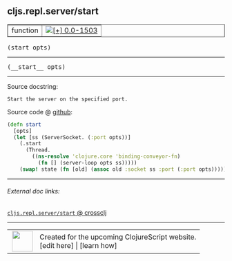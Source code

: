 ## cljs.repl.server/start



 <table border="1">
<tr>
<td>function</td>
<td><a href="https://github.com/cljsinfo/cljs-api-docs/tree/0.0-1503"><img valign="middle" alt="[+] 0.0-1503" title="Added in 0.0-1503" src="https://img.shields.io/badge/+-0.0--1503-lightgrey.svg"></a> </td>
</tr>
</table>

<samp>(start opts)</samp><br>

---

 <samp>
(__start__ opts)<br>
</samp>

---





Source docstring:

```
Start the server on the specified port.
```


Source code @ [github]():

```clj
(defn start
  [opts]
  (let [ss (ServerSocket. (:port opts))]
    (.start
      (Thread.
        ((ns-resolve 'clojure.core 'binding-conveyor-fn)
          (fn [] (server-loop opts ss)))))
    (swap! state (fn [old] (assoc old :socket ss :port (:port opts))))))
```

<!--
Repo - tag - source tree - lines:

 <pre>

</pre>

-->

---



###### External doc links:

[`cljs.repl.server/start` @ crossclj](http://crossclj.info/fun/cljs.repl.server/start.html)<br>

---

 <table>
<tr><td>
<img valign="middle" align="right" width="48px" src="http://i.imgur.com/Hi20huC.png">
</td><td>
Created for the upcoming ClojureScript website.<br>
[edit here] | [learn how]
</td></tr></table>

[edit here]:https://github.com/cljsinfo/cljs-api-docs/blob/master/cljsdoc/cljs.repl.server/start.cljsdoc
[learn how]:https://github.com/cljsinfo/cljs-api-docs/wiki/cljsdoc-files

<!--

This information was too distracting to show to readers, but I'll leave it
commented here since it is helpful to:

- pretty-print the data used to generate this document
- and show how to retrieve that data



The API data for this symbol:

```clj
{:ns "cljs.repl.server",
 :name "start",
 :signature ["[opts]"],
 :name-encode "start",
 :history [["+" "0.0-1503"]],
 :type "function",
 :full-name-encode "cljs.repl.server/start",
 :source {:code "(defn start\n  [opts]\n  (let [ss (ServerSocket. (:port opts))]\n    (.start\n      (Thread.\n        ((ns-resolve 'clojure.core 'binding-conveyor-fn)\n          (fn [] (server-loop opts ss)))))\n    (swap! state (fn [old] (assoc old :socket ss :port (:port opts))))))",
          :title "Source code",
          :repo "clojurescript",
          :tag "r1.8.51",
          :filename "src/main/clojure/cljs/repl/server.clj",
          :lines [170 178],
          :url "https://github.com/clojure/clojurescript/blob/r1.8.51/src/main/clojure/cljs/repl/server.clj#L170-L178"},
 :usage ["(start opts)"],
 :full-name "cljs.repl.server/start",
 :docstring "Start the server on the specified port.",
 :cljsdoc-url "https://github.com/cljsinfo/cljs-api-docs/blob/master/cljsdoc/cljs.repl.server/start.cljsdoc"}

```

Retrieve the API data for this symbol:

```clj
;; from Clojure REPL
(require '[clojure.edn :as edn])
(-> (slurp "https://raw.githubusercontent.com/cljsinfo/cljs-api-docs/catalog/cljs-api.edn")
    (edn/read-string)
    (get-in [:symbols "cljs.repl.server/start"]))
```

-->
